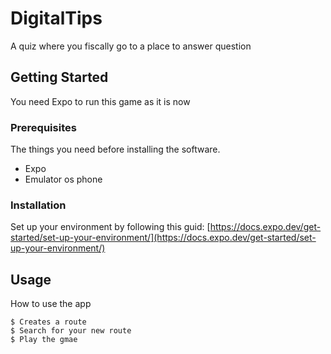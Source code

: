 # DigitalTips

A quiz where you fiscally go to a place to answer question

## Getting Started

You need Expo to run this game as it is now

### Prerequisites

The things you need before installing the software.

* Expo
* Emulator os phone

### Installation

Set up your environment by following this guid: [https://docs.expo.dev/get-started/set-up-your-environment/](https://docs.expo.dev/get-started/set-up-your-environment/)

## Usage

How to use the app

```
$ Creates a route
$ Search for your new route
$ Play the gmae
```
